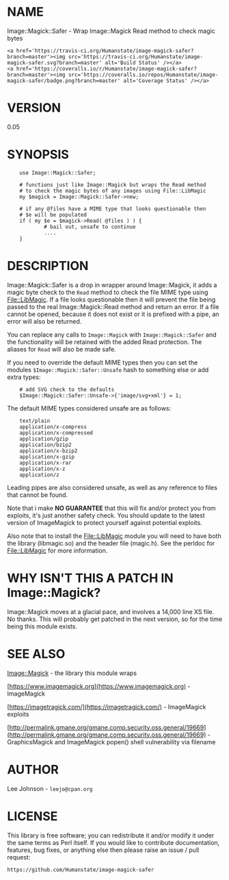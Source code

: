 # NAME

Image::Magick::Safer - Wrap Image::Magick Read method to check magic bytes

<div>

    <a href='https://travis-ci.org/Humanstate/image-magick-safer?branch=master'><img src='https://travis-ci.org/Humanstate/image-magick-safer.svg?branch=master' alt='Build Status' /></a>
    <a href='https://coveralls.io/r/Humanstate/image-magick-safer?branch=master'><img src='https://coveralls.io/repos/Humanstate/image-magick-safer/badge.png?branch=master' alt='Coverage Status' /></a>
</div>

# VERSION

0.05

# SYNOPSIS

        use Image::Magick::Safer;

        # functions just like Image::Magick but wraps the Read method
        # to check the magic bytes of any images using File::LibMagic
        my $magick = Image::Magick::Safer->new;

        # if any @files have a MIME type that looks questionable then
        # $e will be populated
        if ( my $e = $magick->Read( @files ) ) {
                # bail out, unsafe to continue
                ....
        }

# DESCRIPTION

Image::Magick::Safer is a drop in wrapper around Image::Magick, it adds a
magic byte check to the `Read` method to check the file MIME type using
[File::LibMagic](https://metacpan.org/pod/File::LibMagic). If a file looks questionable then it will prevent the file
being passed to the real Image::Magick::Read method and return an error.
If a file cannot be opened, because it does not exist or it is prefixed
with a pipe, an error will also be returned.

You can replace any calls to `Image::Magick` with `Image::Magick::Safer`
and the functionality will be retained with the added Read protection. The
aliases for `Read` will also be made safe.

If you need to override the default MIME types then you can set the modules
`$Image::Magick::Safer::Unsafe` hash to something else or add extra types:

        # add SVG check to the defaults
        $Image::Magick::Safer::Unsafe->{'image/svg+xml'} = 1;

The default MIME types considered unsafe are as follows:

        text/plain
        application/x-compress
        application/x-compressed
        application/gzip
        application/bzip2
        application/x-bzip2
        application/x-gzip
        application/x-rar
        application/x-z
        application/z

Leading pipes are also considered unsafe, as well as any reference to files
that cannot be found.

Note that i make **NO GUARANTEE** that this will fix and/or protect you from
exploits, it's just another safety check. You should update to the latest
version of ImageMagick to protect yourself against potential exploits.

Also note that to install the [File::LibMagic](https://metacpan.org/pod/File::LibMagic) module you will need to have
both the library (libmagic.so) and the header file (magic.h). See the perldoc
for [File::LibMagic](https://metacpan.org/pod/File::LibMagic) for more information.

# WHY ISN'T THIS A PATCH IN Image::Magick?

Image::Magick moves at a glacial pace, and involves a 14,000 line XS file. No
thanks. This will probably get patched in the next version, so for the time
being this module exists.

# SEE ALSO

[Image::Magick](https://metacpan.org/pod/Image::Magick) - the library this module wraps

[https://www.imagemagick.org](https://www.imagemagick.org) - ImageMagick

[https://imagetragick.com/](https://imagetragick.com/) - ImageMagick exploits

[http://permalink.gmane.org/gmane.comp.security.oss.general/19669](http://permalink.gmane.org/gmane.comp.security.oss.general/19669) -
GraphicsMagick and ImageMagick popen() shell vulnerability via filename

# AUTHOR

Lee Johnson - `leejo@cpan.org`

# LICENSE

This library is free software; you can redistribute it and/or modify it under
the same terms as Perl itself. If you would like to contribute documentation,
features, bug fixes, or anything else then please raise an issue / pull request:

    https://github.com/Humanstate/image-magick-safer
